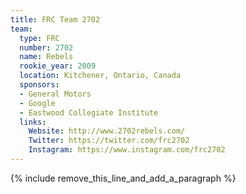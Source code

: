 ```yaml
---
title: FRC Team 2702
team:
  type: FRC
  number: 2702
  name: Rebels
  rookie_year: 2009
  location: Kitchener, Ontario, Canada
  sponsors:
  - General Motors
  - Google
  - Eastwood Collegiate Institute
  links:
    Website: http://www.2702rebels.com/
    Twitter: https://twitter.com/frc2702
    Instagram: https://www.instagram.com/frc2702
---
```


{% include remove_this_line_and_add_a_paragraph %}